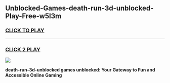
## Unblocked-Games-death-run-3d-unblocked-Play-Free-w5l3m
<h3>
<a href="https://premium76.site?title=death-run-3d-unblocked&ref=23A">CLICK TO PLAY</a></h3>
<hr>

<h3>
<a href="https://premium76.site?title=death-run-3d-unblocked&ref=23A">CLICK 2 PLAY</a>
  
</h3>

<a href="https://premium76.site?title=death-run-3d-unblocked&ref=23A"><img src="https://clearcache.store/games.png"></a>


**death-run-3d-unblocked games unblocked: Your Gateway to Fun and Accessible Online Gaming**
